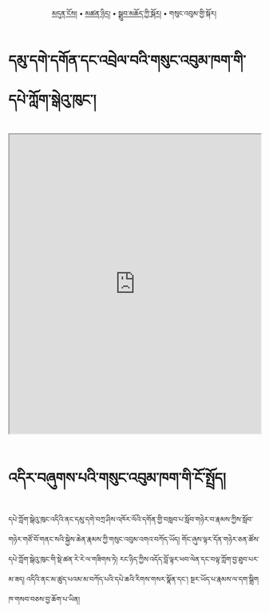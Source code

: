 <p align="center"> 
  <a href="https://bdrc-reader.github.io/mugey-gonpa/">མདུན་ངོས།</a> • <a href="https://bdrc-reader.github.io/mugey-gonpa/tsannyid">མཚན་ཉིད།</a> •
  <a href="https://bdrc-reader.github.io/mugey-gonpa/drubchod">སྒྲུབ་མཆོད་ཀྱི་སྐོར།</a> • <span>གསུང་འབུམ་གྱི་སྐོར།</span></p>


# དམུ་དགེ་དགོན་དང་འབྲེལ་བའི་གསུང་འབུམ་ཁག་གི་དཔེ་ཀློག་སྒེའུ་ཁུང་།

<iframe src="https://library.bdrc.io/scripts/embed-iframe.html?work=bdr:W1ERI0027003&origin=website.com" width="100%" height="600"></iframe>

<br>
<br>

# འདིར་བཞུགས་པའི་གསུང་འབུམ་ཁག་གི་ངོ་སྤྲོད།

དཔེ་ཀློག་སྒེའུ་ཁུང་འདིའི་ནང་དམུ་དགེ་བཀྲ་ཤིས་འཁོར་ལོའི་དགོན་གྱི་བསླབ་པ་སློབ་གཉེར་བ་རྣམས་ཀྱིས་སློབ་གཉེར་གཙོ་བོ་གནང་སའི་སྐྱེས་ཆེན་རྣམས་ཀྱི་གསུང་འབུམ་འགའ་བཀོད་ཡོད། གོང་ཞུས་ལྟར་དོན་གཉེར་ཅན་ཚོས་དཔེ་ཀློག་སྒེའུ་ཁུང་གི་སྡེ་ཚན་རེ་རེ་ལ་གཟིགས་ཏེ། རང་ཉིད་ཀྱིས་འདོད་བློ་ལྟར་ཕབ་ལེན་དང་བལྟ་ཀློག་བྱ་ཐུབ་པར་མ་ཟད། འདིའི་ནང་མ་ཚུད་པའམ་མ་བཀོད་པའི་དཔེ་ཆའི་རིགས་གསར་སྣོན་དང་། སྔར་ཡོད་པ་རྣམས་ལ་དག་སྒྲིག ཁ་གསབ་བཅས་བྱ་ཆོག་པ་ཡིན།
